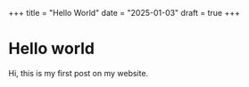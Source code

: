 +++
title = "Hello World"
date = "2025-01-03"
draft = true
+++

# Hello world

Hi, this is my first post on my website.
